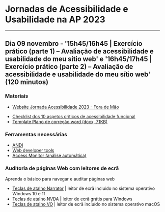 # Jornadas de Acessibilidade e Usabilidade na AP 2023

<hr>

## Dia 09 novembro - '15h45/16h45 \| Exercício prático (parte 1) – Avaliação de acessibilidade e usabilidade do meu sítio web' e '16h45/17h45 \| Exercício prático (parte 2) – Avaliação de acessibilidade e usabilidade do meu sítio web' (120 minutos)

### Materiais
-  [Website Jornada Acessibilidade 2023 - Fora de Mão](https://amagovpt.github.io/a11yfm/exercicio/original/index.html)
<!-- -  [Website Jornadas Acessibilidade 2023 - Na direção certa](https://amagovpt.github.io/a11yfm/exercicio/corrigido/index.html) -->
-  [Checklist dos 10 aspetos críticos de acessibilidade funcional](checklist-10aspetos.html)
-  [Template Plano de correção word (docx, 71KB)](ficheiros/template-plano-correcao.docx)
<!-- -  [Plano de correção - exemplo preenchido (docx, 5,7MB)](plano-de-correcao-exemplo-preenchido.docx) -->
<!-- -  [Template Plano de correção - Open Document File (odt, 34KB)](template-plano-correcao-odt.odt) -->
<!-- -  [Plano de correção - exemplo preenchido - Open Document File (odt, 5,7MB)](plano-de-correcao-exemplo-preenchido-odt.odt) -->


### Ferramentas necessárias
- [ANDI](https://www.ssa.gov/accessibility/andi/help/install.html)
- [Web developer tools](https://chrome.google.com/webstore/detail/web-developer/bfbameneiokkgbdmiekhjnmfkcnldhhm)
- [Access Monitor (análise automática)](https://accessmonitor.acessibilidade.gov.pt/)

### Auditoria de páginas Web com leitores de ecrã

Aprenda o básico para navegar e auditar páginas web

- [Teclas de atalho Narrator](narrador.md) \| leitor de ecrã incluído no sistema operativo Windows 10 e 11
- [Teclas de atalho NVDA](nvda.md) \| leitor de ecrã grátis para Windows
- [Teclas de atalho VO](vo.md) \| leitor de ecrã incluído no sistema operativo macOS
